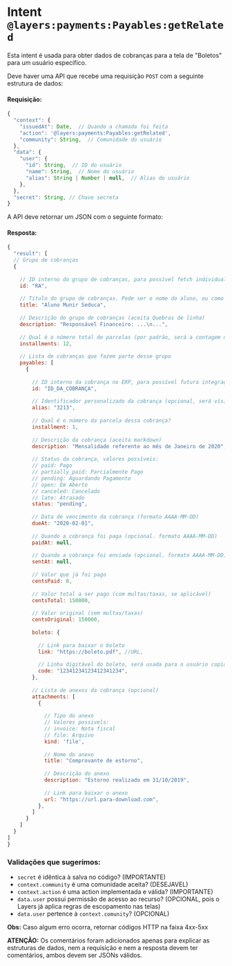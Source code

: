 # Intent `@layers:payments:Payables:getRelated`

Esta intent é usada para obter dados de cobranças para a tela de "Boletos" para um usuário específico.

Deve haver uma API que recebe uma requisição `POST` com a seguinte estrutura de dados:

#### Requisição:

```js
{
  "context": {
    "issuedAt": Date,  // Quando a chamada foi feita
    "action": '@layers:payments:Payables:getRelated',
    "community": String,  // Comunidade do usuário
  },
  "data": {
    "user": {
      "id": String,  // ID do usuário
      "name": String,  // Nome do usuário
      "alias": String | Number | null,  // Alias do usuário
    },
  },
  "secret": String, // Chave secreta
}
```


A API deve retornar um JSON com o seguinte formato:

#### Resposta:

```js
{
  "result": [
  // Grupo de cobranças
  {
    
    // ID interno do grupo de cobranças, para possível fetch individual futuro
    id: "RA",
    
    // Título do grupo de cobranças. Pode ser o nome do aluno, ou como preferirem que apareça este "grupo"
    title: "Aluno Munir Seduca",
    
    // Descrição do grupo de cobranças (aceita Quebras de linha)
    description: "Responsável Financeiro: ...\n...",
    
    // Qual é o número total de parcelas (por padrão, será a contagem de payables)
    installments: 12,
    
    // Lista de cobranças que fazem parte desse grupo
    payables: [
      {
    
        // ID interno da cobrança no ERP, para possível futura integração
        id: "ID_DA_COBRANÇA",
    
        // Identificador personalizado da cobrança (opcional, será vísivel na Interface)
        alias: "3213",
    
        // Qual é o número da parcela dessa cobrança?
        installment: 1,
    
        // Descrição da cobrança (aceita markdown)
        description: "Mensalidade referente ao mês de Janeiro de 2020",
    
        // Status da cobrança, valores possíveis: 
        // paid: Pago
        // partially_paid: Parcialmente Pago
        // pending: Aguardando Pagamento
        // open: Em Aberto
        // canceled: Cancelado
        // late: Atrasado 
        status: "pending",
    
        // Data de vencimento da cobrança (formato AAAA-MM-DD)
        dueAt: "2020-02-01",
    
        // Quando a cobrança foi paga (opcional. formato AAAA-MM-DD)
        paidAt: null,
    
        // Quando a cobrança foi enviada (opcional. formato AAAA-MM-DD)
        sentAt: null,
    
        // Valor que já foi pago
        centsPaid: 0,
    
        // Valor total a ser pago (com multas/taxas, se aplicável)
        centsTotal: 150000,
    
        // Valor original (sem multas/taxas)
        centsOriginal: 150000,
    
        boleto: {
    
          // Link para baixar o boleto
          link: "https://boleto.pdf", //URL,
    
          // Linha digitável do boleto, será usada para o usuário copiar o código sem ter que baixar o boleto
          code: "12341234123412341234",
        },
    
        // Lista de anexos da cobrança (opcional)
        attachments: [
          {
    
            // Tipo do anexo
            // Valores possivels:
            // invoice: Nota fiscal
            // file: Arquivo
            kind: 'file',
    
            // Nome do anexo
            title: "Comprovante de estorno",
    
            // Descrição do anexo
            description: "Estorno realizado em 31/10/2019",
    
            // Link para baixar o anexo
            url: "https://url.para-download.com",
          },
        ]
      }
    ]
  }
]
}
```

### Validações que sugerimos:
- `secret` é idêntica à salva no código? (IMPORTANTE)
- `context.community` é uma comunidade aceita? (DESEJAVEL)
- `context.action` é uma action implementada e válida? (IMPORTANTE)
- `data.user` possui permissão de acesso ao recurso? (OPCIONAL, pois o Layers já aplica regras de escopamento nas telas)
- `data.user` pertence à `context.comunity`? (OPCIONAL)

**Obs:** Caso algum erro ocorra, retornar códigos HTTP na faixa 4xx-5xx


**ATENÇÃO:** Os comentários foram adicionados apenas para explicar as estruturas de dados, nem a requisição e nem a resposta devem ter comentários, ambos devem ser JSONs válidos.
